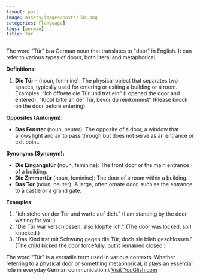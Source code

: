 ```yaml
---
layout: post
image: assets/images/posts/Tür.png
categories: [language]
tags: [german]
title: Tür
---
```


The word "Tür" is a German noun that translates to "door" in English. It can refer to various types of doors, both literal and metaphorical.

**Definitions:**

1. **Die Tür** - (noun, feminine): The physical object that separates two spaces, typically used for entering or exiting a building or a room. Examples: "Ich öffnete die Tür und trat ein" (I opened the door and entered), "Klopf bitte an der Tür, bevor du reinkommst" (Please knock on the door before entering).

**Opposites (Antonym):**

- **Das Fenster** (noun, neuter): The opposite of a door, a window that allows light and air to pass through but does not serve as an entrance or exit point.

**Synonyms (Synonym):**

- **Die Eingangstür** (noun, feminine): The front door or the main entrance of a building.
- **Die Zimmertür** (noun, feminine): The door of a room within a building.
- **Das Tor** (noun, neuter): A large, often ornate door, such as the entrance to a castle or a grand gate.

**Examples:**

1. "Ich stehe vor der Tür und warte auf dich." (I am standing by the door, waiting for you.)
2. "Die Tür war verschlossen, also klopfte ich." (The door was locked, so I knocked.)
3. "Das Kind trat mit Schwung gegen die Tür, doch sie blieb geschlossen." (The child kicked the door forcefully, but it remained closed.)

The word "Tür" is a versatile term used in various contexts. Whether referring to a physical door or something metaphorical, it plays an essential role in everyday German communication.\ <a id="yg-widget-0" class="youglish-widget" data-query="Tür" data-lang="german" data-components="8412" data-auto-start="0" data-bkg-color="theme_light" data-title="How%20to%20pronounce%20Tür%20in%20German"  rel="nofollow" href="https://youglish.com">Visit YouGlish.com</a><script async src="https://youglish.com/public/emb/widget.js" charset="utf-8"></script>